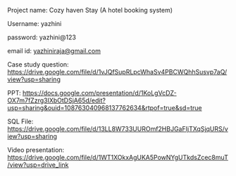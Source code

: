 Project name: Cozy haven Stay (A hotel booking system)

Username: yazhini

password: yazhini@123

email id: yazhiniraja@gmail.com

Case study question: https://drive.google.com/file/d/1vJQfSupRLpcWhaSv4PBCWQhhSusvp7aQ/view?usp=sharing

PPT: https://docs.google.com/presentation/d/1KoLgVcDZ-OX7m7fZzrg3IXbOtDSjA65d/edit?usp=sharing&ouid=108763040968137762634&rtpof=true&sd=true

SQL File:  https://drive.google.com/file/d/13LL8W733UUROmf2HBJGaFIjTXqSjqURS/view?usp=sharing

Video presentation: https://drive.google.com/file/d/1WT1XOkxAgUKA5PowNYgUTkdsZcec8muT/view?usp=drive_link
